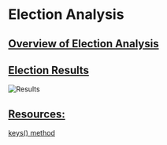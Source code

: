 # Election Analysis

## <u>Overview of Election Analysis</u>


## <u>Election Results</u>

![Results]("InsertImage")

## <u>Resources:</u>
[keys() method](https://www.geeksforgeeks.org/python-dictionary-keys-method/)
